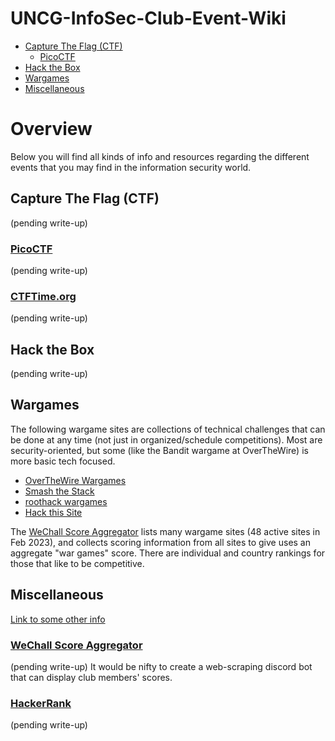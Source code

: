 # UNCG-InfoSec-Club-Event-Wiki

- [Capture The Flag (CTF)](#capture-the-flag-ctf)
  - [PicoCTF](#picoctf)
- [Hack the Box](#hack-the-box)
- [Wargames](#wargames)
- [Miscellaneous](#miscellaneous)
  
# Overview

Below you will find all kinds of info and resources regarding the different events that you may find in the information security world.

## Capture The Flag (CTF)

(pending write-up)

### [PicoCTF](https://play.picoctf.org/practice)

(pending write-up)

### [CTFTime.org](https://ctftime.org/ctfs)

(pending write-up)

## Hack the Box

(pending write-up)

## Wargames

The following wargame sites are collections of technical challenges that can be done at any time (not just in organized/schedule competitions). Most are security-oriented, but some (like the Bandit wargame at OverTheWire) is more basic tech focused.

* [OverTheWire Wargames](https://overthewire.org/wargames/)
* [Smash the Stack](https://www.smashthestack.org/)
* [roothack wargames](http://roothack.org/index.html)
* [Hack this Site](https://www.hackthissite.org/)

The [WeChall Score Aggregator](https://www.wechall.net/) lists many wargame sites (48 active sites in Feb 2023), and collects scoring information from all sites to give uses an aggregate "war games" score. There are individual and country rankings for those that like to be competitive.



## Miscellaneous

[Link to some other info](https://span.uncg.edu/wargames/)

### [WeChall Score Aggregator](https://www.wechall.net/)

(pending write-up) It would be nifty to create a web-scraping discord bot that can display club members' scores.

### [HackerRank](https://www.hackerrank.com/skills-verification/problem_solving_basic)

(pending write-up)

